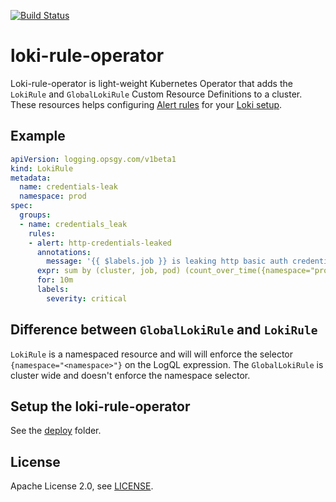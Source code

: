 [![Build Status](https://cloud.drone.io/api/badges/SSvilen/loki-rule-operator/status.svg)](https://cloud.drone.io/SSvilen/loki-rule-operator)

# loki-rule-operator

Loki-rule-operator is light-weight Kubernetes Operator that adds the `LokiRule` and `GlobalLokiRule` Custom Resource Definitions to a cluster. These resources helps configuring [Alert rules](https://grafana.com/docs/loki/latest/alerting/) for your [Loki setup](https://grafana.com/docs/loki/latest/installation/).

## Example

```yaml
apiVersion: logging.opsgy.com/v1beta1
kind: LokiRule
metadata:
  name: credentials-leak
  namespace: prod
spec:
  groups:
  - name: credentials_leak
    rules:
    - alert: http-credentials-leaked
      annotations:
        message: '{{ $labels.job }} is leaking http basic auth credentials.'
      expr: sum by (cluster, job, pod) (count_over_time({namespace="prod"} |~ "http(s?)://(\\w+):(\\w+)@" [5m]) > 0)
      for: 10m
      labels:
        severity: critical
```

## Difference between `GlobalLokiRule` and `LokiRule`

`LokiRule` is a namespaced resource and will will enforce the selector `{namespace="<namespace>"}` on the LogQL expression. The `GlobalLokiRule` is cluster wide and doesn't enforce the namespace selector.

## Setup the loki-rule-operator

See the [deploy](./deploy) folder.

## License

Apache License 2.0, see [LICENSE](LICENSE).
